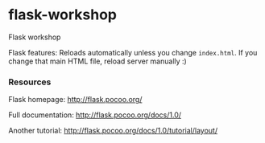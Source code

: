 # flask-workshop
Flask workshop

Flask features:
Reloads automatically unless you change `index.html`. If you change that main HTML file, reload server manually :)

### Resources

Flask homepage: http://flask.pocoo.org/

Full documentation: http://flask.pocoo.org/docs/1.0/

Another tutorial:
http://flask.pocoo.org/docs/1.0/tutorial/layout/

